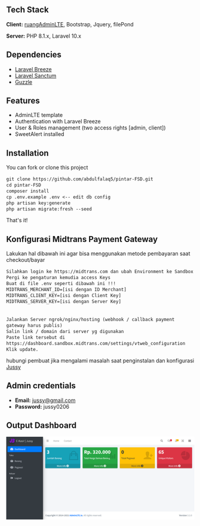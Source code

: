 ## Tech Stack

**Client:** [ruangAdminLTE](https://github.com/indrijunanda/RuangAdmin), Bootstrap, Jquery, filePond

**Server:** PHP 8.1.x, Laravel 10.x


## Dependencies

- [Laravel Breeze](https://github.com/laravel/breeze)
- [Laravel Sanctum](https://laravel.com/docs/10.x/sanctum#main-content)
- [Guzzle](https://github.com/guzzle/guzzle)


## Features

- AdminLTE template
- Authentication with Laravel Breeze
- User & Roles management (two access rights [admin, client])
- SweetAlert installed


## Installation 

You can fork or clone this project

``` 
git clone https://github.com/abdulfalaq5/pintar-FSD.git
cd pintar-FSD
composer install
cp .env.example .env <-- edit db config
php artisan key:generate
php artisan migrate:fresh --seed
```
That's it!

## Konfigurasi Midtrans Payment Gateway

Lakukan hal dibawah ini agar bisa menggunakan metode pembayaran saat checkout/bayar

```
Silahkan login ke https://midtrans.com dan ubah Environment ke Sandbox
Pergi ke pengaturan kemudia access Keys
Buat di file .env seperti dibawah ini !!!
MIDTRANS_MERCHANT_ID=[isi dengan ID Merchant]
MIDTRANS_CLIENT_KEY=[isi dengan Client Key]
MIDTRANS_SERVER_KEY=[isi dengan Server Key]


Jalankan Server ngrok/nginx/hosting (webhook / callback payment gateway harus publis)
Salin link / domain dari server yg digunakan
Paste link tersebut di https://dashboard.sandbox.midtrans.com/settings/vtweb_configuration
Klik update.
```
hubungi pembuat jika mengalami masalah saat penginstalan dan konfigurasi [Jussy](https://www.instagram.com/jussy_ez)

## Admin credentials
- **Email:** jussy@gmail.com
- **Password:** jussy0206


## Output Dashboard

<img width="946" alt="dashboard" src="public/template/dist/img/dashboard.png">